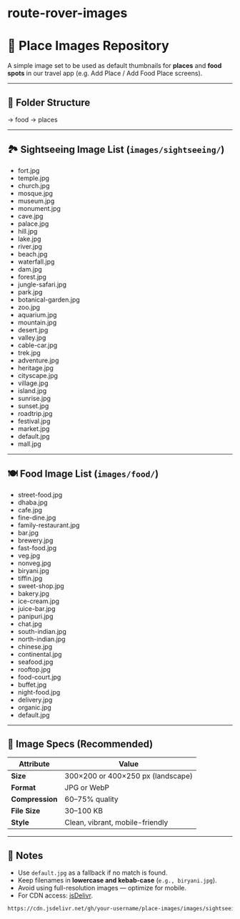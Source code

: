 # route-rover-images

# 📸 Place Images Repository

A simple image set to be used as default thumbnails for **places** and **food spots** in our travel app (e.g. Add Place / Add Food Place screens).

---

## 📁 Folder Structure

-> food
-> places

---

## 🏞️ Sightseeing Image List (`images/sightseeing/`)

- fort.jpg
- temple.jpg
- church.jpg
- mosque.jpg
- museum.jpg
- monument.jpg
- cave.jpg
- palace.jpg
- hill.jpg
- lake.jpg
- river.jpg
- beach.jpg
- waterfall.jpg
- dam.jpg
- forest.jpg
- jungle-safari.jpg
- park.jpg
- botanical-garden.jpg
- zoo.jpg
- aquarium.jpg
- mountain.jpg
- desert.jpg
- valley.jpg
- cable-car.jpg
- trek.jpg
- adventure.jpg
- heritage.jpg
- cityscape.jpg
- village.jpg
- island.jpg
- sunrise.jpg
- sunset.jpg
- roadtrip.jpg
- festival.jpg
- market.jpg
- default.jpg
- mall.jpg

---

## 🍽️ Food Image List (`images/food/`)

- street-food.jpg
- dhaba.jpg
- cafe.jpg
- fine-dine.jpg
- family-restaurant.jpg
- bar.jpg
- brewery.jpg
- fast-food.jpg
- veg.jpg
- nonveg.jpg
- biryani.jpg
- tiffin.jpg
- sweet-shop.jpg
- bakery.jpg
- ice-cream.jpg
- juice-bar.jpg
- panipuri.jpg
- chat.jpg
- south-indian.jpg
- north-indian.jpg
- chinese.jpg
- continental.jpg
- seafood.jpg
- rooftop.jpg
- food-court.jpg
- buffet.jpg
- night-food.jpg
- delivery.jpg
- organic.jpg
- default.jpg

---

## 🧾 Image Specs (Recommended)

| Attribute       | Value                             |
| --------------- | --------------------------------- |
| **Size**        | 300×200 or 400×250 px (landscape) |
| **Format**      | JPG or WebP                       |
| **Compression** | 60–75% quality                    |
| **File Size**   | 30–100 KB                         |
| **Style**       | Clean, vibrant, mobile-friendly   |

---

## 🧠 Notes

- Use `default.jpg` as a fallback if no match is found.
- Keep filenames in **lowercase and kebab-case** (`e.g., biryani.jpg`).
- Avoid using full-resolution images — optimize for mobile.
- For CDN access: [jsDelivr](https://www.jsdelivr.com/).

```txt
https://cdn.jsdelivr.net/gh/your-username/place-images/images/sightseeing/lake.jpg


```
